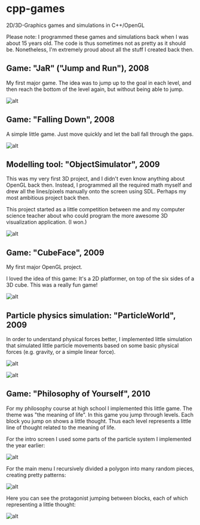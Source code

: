 # cpp-games
2D/3D-Graphics games and simulations in C++/OpenGL

Please note: I programmed these games and simulations back when I was about 15 years old. The code is thus sometimes not as pretty as it should be. Nonetheless, I'm extremely proud about all the stuff I created back then.

## Game: "JaR" ("Jump and Run"), 2008

My first major game. The idea was to jump up to the goal in each level, and then reach the bottom of the level again, but without being able to jump.

![alt](screenshots/JaR2008.png "Text")

## Game: "Falling Down", 2008

A simple little game. Just move quickly and let the ball fall through the gaps.

![alt](screenshots/FallingDown2008.png "Text")

## Modelling tool: "ObjectSimulator", 2009

This was my very first 3D project, and I didn't even know anything about OpenGL back then. Instead, I programmed all the required math myself and drew all the lines/pixels manually onto the screen using SDL. Perhaps my most ambitious project back then.

This project started as a little competition between me and my computer science teacher about who could program the more awesome 3D visualization application. (I won.)

![alt](screenshots/ObjectSimulator2009.png "Text")

## Game: "CubeFace", 2009

My first major OpenGL project.

I loved the idea of this game: It's a 2D platformer, on top of the six sides of a 3D cube. This was a really fun game!

![alt](screenshots/CubeFace2009.png "Text")



## Particle physics simulation: "ParticleWorld", 2009

In order to understand physical forces better, I implemented little simulation that simulated little particle movements based on some basic physical forces (e.g. gravity, or a simple linear force).

![alt](screenshots/ParticleWorld1-2009.png "Text")

![alt](screenshots/ParticleWorld2-2009.png "Text")

## Game: "Philosophy of Yourself", 2010

For my philosophy course at high school I implemented this little game. The theme was "the meaning of life".
In this game you jump through levels. Each block you jump on shows a little thought. Thus each level represents a little line of thought related to the meaning of life.

For the intro screen I used some parts of the particle system I implemented the year earlier:

![alt](screenshots/PoY1-2010.png "Text")

For the main menu I recursively divided a polygon into many random pieces, creating pretty patterns:

![alt](screenshots/PoY2-2010.png "Text")

Here you can see the protagonist jumping between blocks, each of which representing a little thought:

![alt](screenshots/PoY3-2010.png "Text")